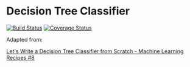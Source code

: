 # Decision Tree Classifier

[![Build Status](https://travis-ci.org/gbroques/decision-tree.svg?branch=master)](https://travis-ci.org/gbroques/decision-tree)
[![Coverage Status](https://coveralls.io/repos/github/gbroques/decision-tree/badge.svg?branch=master)](https://coveralls.io/github/gbroques/decision-tree?branch=master)

Adapted from:

[Let's Write a Decision Tree Classifier from Scratch - Machine Learning Recipes #8](https://www.youtube.com/watch?v=LDRbO9a6XPU)
